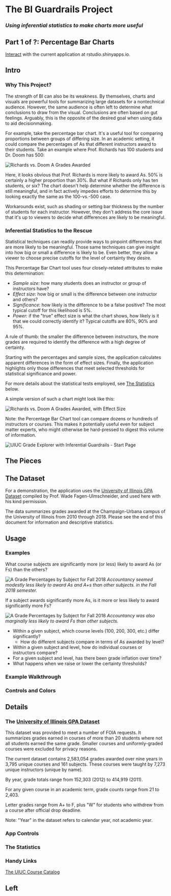 # The BI Guardrails Project
### *Using inferential statistics to make charts more useful*
Part 1 of ?: Percentage Bar Charts
----------------------------------

[Interact](https://tuohybuoy.shinyapps.io/uiuc_grade_explorer_with_inferential_guardrails) with the current application at rstudio.shinyapps.io.

## Intro

### Why This Project?

The strength of BI can also be its weakness. By themselves, charts and visuals are powerful tools for summarizing large datasets for a nontechnical audience. However, the same audience is often left to determine what conclusions to draw from the visual. Conclusions are often based on gut feelings. Arguably, this is the opposite of the desired goal when using data to aid decisionmaking.

For example, take the percentage bar chart. It's a useful tool for comparing proportions between groups of differing size. In an academic setting, it could compare the percentages of As that different instructors award to their students. Take an example where Prof. Richards has 100 students and Dr. Doom has 500:

![Richards vs. Doom A Grades Awarded](common/images/Richards_vs_Doom_Grades.png)

Here, it looks obvious that Prof. Richards is more likely to award As. 50% is certainly a higher proportion than 30%. But what if Richards only has ten students, or six? The chart doesn't help determine whether the difference is still meaningful, and in fact actively impedes efforts to determine this by looking exactly the same as the 100-vs.-500 case.

Workarounds exist, such as shading or setting bar thickness by the number of students for each instructor. However, they don't address the core issue that it's up to viewers to decide what differences are likely to be meaningful.

### Inferential Statistics to the Rescue

Statistical techniques can readily provide ways to pinpoint differences that are more likely to be meaningful. Those same techniques can give insight into how big or small a difference is likely to be. Even better, they allow a viewer to choose precise cutoffs for the level of certainty they desire.

This Percentage Bar Chart tool uses four closely-related attributes to make this determination:
* *Sample size:* how many students does an instructor or group of instructors have?
* *Effect size:* how big or small is the difference between one instructor and others?
* *Significance:* how likely is the difference to be a false positive? The most typical cutoff for this likelihood is 5%.
* *Power:* if the "true" effect size is what the chart shows, how likely is it that we could correctly identify it? Typical cutoffs are 80%, 90% and 95%.

A rule of thumb: the smaller the difference between instructors, the more grades are required to identify the difference with a high degree of certainty.

Starting with the percentages and sample sizes, the application calculates apparent differences in the form of effect sizes. Finally, the application highlights only those differences that meet selected thresholds for statistical significance and power.

For more details about the statistical tests employed, see [The Statistics](#the-statistics) below.

A simple version of such a chart might look like this:

![Richards vs. Doom A Grades Awarded, with Effect Size](common/images/Richards_vs_Doom_Grades_with_Effect_Size.png)

Note: the Percentage Bar Chart tool can compare dozens or hundreds of instructors or courses. This makes it potentially useful even for subject matter experts, who might otherwise be hard-pressed to digest this volume of information.

![UIUC Grade Explorer with Inferential Guardrails - Start Page](common/images/App_Start_Page.png)

## The Pieces

## The Dataset

For a demonstration, the application uses the [University of Illinois GPA Dataset](https://github.com/wadefagen/datasets/tree/master/gpa) compiled by Prof. Wade Fagen-Ulmschneider, and used here with his kind permission.

The data summarizes grades awarded at the Champaign-Urbana campus of the University of Illinois from 2010 through 2018. Please see the end of this document for information and descriptive statistics.

## Usage

### Examples

What course subjects are significantly more (or less) likely to award As (or Fs) than the others?

![A Grade Percentages by Subject for Fall 2018](common/images/As_by_Subject.png)
*Accountancy seemed modestly less likely to award As and A+s than other subjects. in the Fall 2018 semester.*

If a subject awards significantly more As, is it more or less likely to award significantly more Fs?

![A Grade Percentages by Subject for Fall 2018](common/images/Fs_by_Subject.png)
*Accountancy was also marginally less likely to award Fs than other subjects.*

* Within a given subject, which course levels (100, 200, 300, etc.) differ significantly?
  * How do different subjects compare in terms of As awarded by level?
* Within a given subject and level, how do individual courses or instructors compare?
* For a given subject and level, has there been grade inflation over time?
* What happens when we raise or lower the certainty thresholds?

### Example Walkthrough

### Controls and Colors




## Details

### The [University of Illinois GPA Dataset](https://github.com/wadefagen/datasets/tree/master/gpa)

This dataset was provided to meet a number of FOIA requests. It summarizes grades earned in courses of more than 20 students where not all students earned the same grade. Smaller courses and uniformly-graded courses were excluded for privacy reasons.

The current dataset contains 2,583,054 grades awarded over nine years in 3,795 unique courses and 161 subjects. These courses were taught by 7,273 unique instructors (unique by name).

By year, grade totals range from 152,303 (2012) to 414,919 (2011).

For any given course in an academic term, grade counts range from 21 to 2,403.

Letter grades range from A+ to F, plus "W" for students who withdrew from a course after official drop deadline.

Note: "Year" in the dataset refers to calendar year, not academic year.

### App Controls

### The Statistics


### Handy Links

[The UIUC Course Catalog](https://courses.illinois.edu/)

## Left 